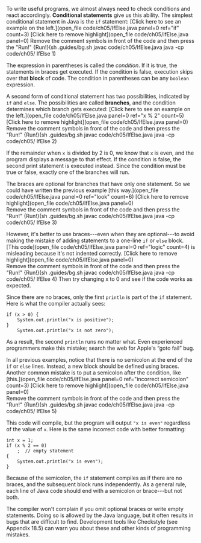 To write useful programs, we almost always need to check conditions and react accordingly. **Conditional statements** give us this ability. The simplest conditional statement in Java is the `if` statement: [Click here to see an example on the left.](open_file code/ch05/IfElse.java panel=0 ref="if" count=3) 
[Click here to remove highlight](open_file code/ch05/IfElse.java panel=0)
Remove the comment symbols in front of the code and then press the "Run!"
{Run!}(sh .guides/bg.sh javac code/ch05/IfElse.java java -cp code/ch05/ IfElse 1)



The expression in parentheses is called the *condition*. If it is true, the statements in braces get executed. If the condition is false, execution skips over that **block** of code. The condition in parentheses can be any `boolean` expression.


A second form of conditional statement has two possibilities, indicated by `if` and `else`. The possibilities are called **branches**, and the condition determines which branch gets executed: [Click here to see an example on the left.](open_file code/ch05/IfElse.java panel=0 ref="x % 2" count=5) 
[Click here to remove highlight](open_file code/ch05/IfElse.java panel=0)
Remove the comment symbols in front of the code and then press the "Run!"
{Run!}(sh .guides/bg.sh javac code/ch05/IfElse.java java -cp code/ch05/ IfElse 2)



If the remainder when `x` is divided by 2 is 0, we know that `x` is even, and the program displays a message to that effect. If the condition is false, the second print statement is executed instead. Since the condition must be true or false, exactly one of the branches will run.

The braces are optional for branches that have only one statement. So we could have written the previous example [this way.](open_file code/ch05/IfElse.java panel=0 ref="look" count=6) 
[Click here to remove highlight](open_file code/ch05/IfElse.java panel=0)                 
Remove the comment symbols in front of the code and then press the "Run!"
{Run!}(sh .guides/bg.sh javac code/ch05/IfElse.java java -cp code/ch05/ IfElse 3)


However, it's better to use braces---even when they are optional---to avoid making the mistake of adding statements to a one-line `if` or `else` block. [This code](open_file code/ch05/IfElse.java panel=0 ref="logic" count=4) is misleading because it's not indented correctly.
[Click here to remove highlight](open_file code/ch05/IfElse.java panel=0)                 
Remove the comment symbols in front of the code and then press the "Run!"
{Run!}(sh .guides/bg.sh javac code/ch05/IfElse.java java -cp code/ch05/ IfElse 4) Then try changing x to 0 and see if the code works as expected. 


Since there are no braces, only the first `println` is part of the `if` statement. Here is what the compiler actually sees:

```code
if (x > 0) {
    System.out.println("x is positive");
}
    System.out.println("x is not zero");
```

As a result, the second `println` runs no matter what. Even experienced programmers make this mistake; search the web for Apple's “goto fail” bug.


In all previous examples, notice that there is no semicolon at the end of the `if` or `else` lines. Instead, a new block should be defined using braces. Another common mistake is to put a semicolon after the condition, like [this.](open_file code/ch05/IfElse.java panel=0 ref="incorrect semicolon" count=3) 
[Click here to remove highlight](open_file code/ch05/IfElse.java panel=0)                 
Remove the comment symbols in front of the code and then press the "Run!"
{Run!}(sh .guides/bg.sh javac code/ch05/IfElse.java java -cp code/ch05/ IfElse 5)


This code will compile, but the program will output `"x is even"` regardless of the value of `x`. Here is the same incorrect code with better formatting:

```code
int x = 1;
if (x % 2 == 0)
    ;  // empty statement
{
    System.out.println("x is even");
}
```

Because of the semicolon, the `if` statement compiles as if there are no braces, and the subsequent block runs independently. As a general rule, each line of Java code should end with a semicolon or brace---but not both.

The compiler won't complain if you omit optional braces or write empty statements. Doing so is allowed by the Java language, but it often results in bugs that are difficult to find. Development tools like Checkstyle (see Appendix 18.5) can warn you about these and other kinds of programming mistakes.